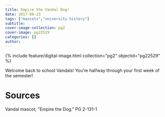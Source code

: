 ```yaml
---
title: Empire the Vandal Dog!
date: 2017-08-23
tags: ["mascots","university history"]
subtitle: 
cover-image-collection: pg2
cover-image: pg22529
categories: []
author:
---
```


{% include feature/digital-image.html collection="pg2" objectid="pg22529" %}

Welcome back to school Vandals! You’re halfway through your first week of the semester!

# Sources

Vandal mascot, "Empire the Dog." PG 2-131-1
